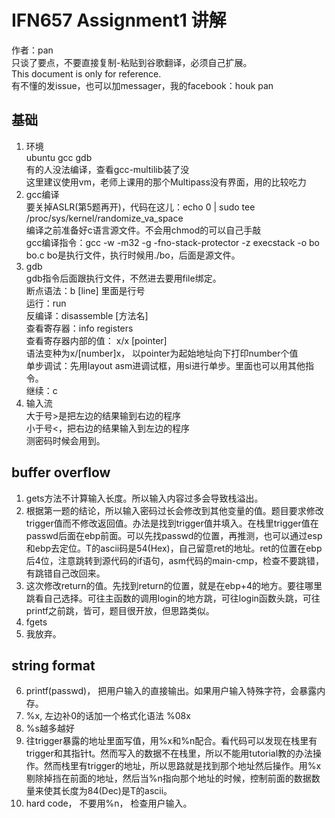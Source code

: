 # IFN657 Assignment1 讲解
作者：pan  
只谈了要点，不要直接复制-粘贴到谷歌翻译，必须自己扩展。  
This document is only for reference.  
有不懂的发issue，也可以加messager，我的facebook：houk pan

## 基础
1. 环境  
ubuntu gcc gdb  
有的人没法编译，查看gcc-multilib装了没  
这里建议使用vm，老师上课用的那个Multipass没有界面，用的比较吃力
2. gcc编译  
要关掉ASLR(第5题再开)，代码在这儿：echo 0 | sudo tee /proc/sys/kernel/randomize_va_space  
编译之前准备好c语言源文件。不会用chmod的可以自己手敲  
gcc编译指令：gcc -w -m32 -g -fno-stack-protector -z execstack -o bo bo.c  bo是执行文件，执行时候用./bo，后面是源文件。
3. gdb  
gdb指令后面跟执行文件，不然进去要用file绑定。  
断点语法：b [line] 里面是行号  
运行：run  
反编译：disassemble [方法名]  
查看寄存器：info registers  
查看寄存器内部的值： x/x [pointer]  
语法变种为x/[number]x， 以pointer为起始地址向下打印number个值  
单步调试：先用layout asm进调试框，用si进行单步。里面也可以用其他指令。  
继续：c
4. 输入流  
大于号>是把左边的结果输到右边的程序  
小于号<，把右边的结果输入到左边的程序  
测密码时候会用到。

## buffer overflow  
1.  gets方法不计算输入长度。所以输入内容过多会导致栈溢出。
2. 根据第一题的结论，所以输入密码过长会修改到其他变量的值。题目要求修改trigger值而不修改返回值。办法是找到trigger值并填入。在栈里trigger值在passwd后面在ebp前面。可以先找passwd的位置，再推测，也可以通过esp和ebp去定位。T的ascii码是54(Hex)，自己留意ret的地址。ret的位置在ebp后4位，注意跳转到源代码的if语句，asm代码的main-cmp，检查不要跳错，有跳错自己改回来。
3. 这次修改return的值。先找到return的位置，就是在ebp+4的地方。要往哪里跳看自己选择。可往主函数的调用login的地方跳，可往login函数头跳，可往printf之前跳，皆可，题目很开放，但思路类似。
4. fgets
5. 我放弃。

## string format
6. printf(passwd)， 把用户输入的直接输出。如果用户输入特殊字符，会暴露内存。
7. %x, 左边补0的话加一个格式化语法 %08x
8. %s越多越好
9. 往trigger暴露的地址里面写值，用%x和%n配合。看代码可以发现在栈里有trigger和其指针t。然而写入的数据不在栈里，所以不能用tutorial教的办法操作。然而栈里有trigger的地址，所以思路就是找到那个地址然后操作。用%x剔除掉挡在前面的地址，然后当%n指向那个地址的时候，控制前面的数据数量来使其长度为84(Dec)是T的ascii。
10. hard code， 不要用%n， 检查用户输入。